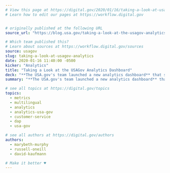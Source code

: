 ```yaml
---
# View this page at https://digital.gov/2020/01/16/taking-a-look-at-usagov-analytics
# Learn how to edit our pages at https://workflow.digital.gov


# originally published at the following URL
source_url: "https://blog.usa.gov/taking-a-look-at-the-usagov-analytics-dashboard"

# Which team published this?
# Learn about sources at https://workflow.digital.gov/sources
source: usagov
slug: taking-a-look-at-usagov-analytics
date: 2020-01-16 11:40:00 -0500
kicker: "Analytics"
title: "Taking a Look at the USAGov Analytics Dashboard"
deck: "**The USA.gov's team launched a new analytics dashboard** that shows the top pages and topics that are trending on USA.gov and USA.gov/espanol. This gives agencies a better window into the information the public needs most so they can prioritize that information and make it more accessible to their users."
summary: "**The USA.gov's team launched a new analytics dashboard** that shows the top pages and topics that are trending on USA.gov and USA.gov/espanol. This gives agencies a better window into the information the public needs most so they can prioritize that information and make it more accessible to their users."

# see all topics at https://digital.gov/topics
topics:
  - metrics
  - multilingual
  - analytics
  - analytics-usa-gov
  - customer-service
  - dap
  - usa-gov

# see all authors at https://digital.gov/authors
authors:
  - marybeth-murphy
  - russell-oneill
  - david-kaufmann

# Make it better ♥
---
```

